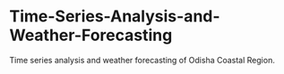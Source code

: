 # Time-Series-Analysis-and-Weather-Forecasting
Time series analysis and weather forecasting of Odisha Coastal Region.
